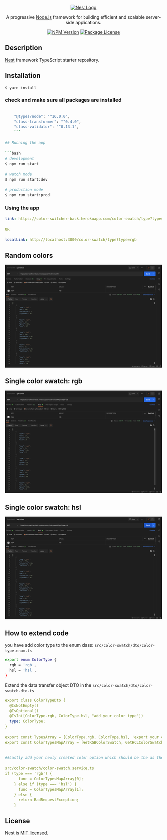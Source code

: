 <p align="center">
  <a href="http://nestjs.com/" target="blank"><img src="https://nestjs.com/img/logo_text.svg" width="320" alt="Nest Logo" /></a>
</p>

[circleci-image]: https://img.shields.io/circleci/build/github/nestjs/nest/master?token=abc123def456
[circleci-url]: https://circleci.com/gh/nestjs/nest

  <p align="center">A progressive <a href="http://nodejs.org" target="_blank">Node.js</a> framework for building efficient and scalable server-side applications.</p>
    <p align="center">
<a href="https://www.npmjs.com/~nestjscore" target="_blank"><img src="https://img.shields.io/npm/v/@nestjs/core.svg" alt="NPM Version" /></a>
<a href="https://www.npmjs.com/~nestjscore" target="_blank"><img src="https://img.shields.io/npm/l/@nestjs/core.svg" alt="Package License" /></a>

</p>

## Description

[Nest](https://github.com/nestjs/nest) framework TypeScript starter repository.

## Installation

```bash
$ yarn install
```

### check and make sure all packages are installed

````bash

    "@types/node": "^16.0.0",
    "class-transformer": "^0.4.0",
    "class-validator": "^0.13.1",
    ```

## Running the app

```bash
# development
$ npm run start

# watch mode
$ npm run start:dev

# production mode
$ npm run start:prod
````

### Using the app

```yml
link: https://color-switcher-back.herokuapp.com/color-swatch/type?type=rgb

OR

localLink: http://localhost:3000/color-swatch/type?type=rgb
```

## Random colors

![3-load-test](./screenshots/random.png)

## Single color swatch: rgb

![3-load-test](./screenshots/rgb.png)

## Single color swatch: hsl

![3-load-test](./screenshots/hsl.png)

## How to extend code

you have add color type to the enum class: `src/color-swatch/dto/color-type.enum.ts`

```bash
export enum ColorType {
  rgb = 'rgb',
  hsl = 'hsl',
}
```

Extend the data transfer object DTO in the `src/color-swatch/dto/color-swatch.dto.ts`

```yml
export class ColorTypeDto {
  @IsNotEmpty()
  @IsOptional()
  @IsIn([ColorType.rgb, ColorType.hsl, "add your color type"])
  type: ColorType;
}

export const TypesArray = [ColorType.rgb, ColorType.hsl, 'export your color as part of the array'];
export const ColorTypesMapArray = [GetRGBColorSwatch, GetHCLColorSwatch, "Create your color function and add it the array"];


##Lastly add your newly created color option which should be the as the one used in the enum dto file

src/color-swatch/color-swatch.service.ts
if (type === 'rgb') {
      func = ColorTypesMapArray[0];
    } else if (type === 'hsl') {
      func = ColorTypesMapArray[1];
    } else {
      return BadRequestException;
    }
```

## License

Nest is [MIT licensed](LICENSE).
